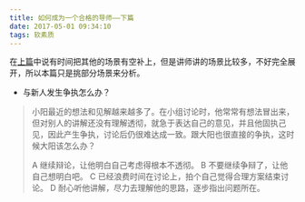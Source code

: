 ```yaml
---
title: 如何成为一个合格的导师——下篇
date: 2017-05-01 09:34:10
tags: 软素质
---
```


在[上篇](https://blog.feofan.me/2017/03/30/approach/)中说有时间把其他的场景有空补上，但是讲师讲的场景比较多，不好完全展开，所以本篇只是挑部分场景来分析。

- 与新人发生争执怎么办？

> 小阳最近的想法和见解越来越多了。在小组讨论时，他常常有想法冒出来，但对别人的讲解还没有理解透彻，就急于表达自己的意见，并且他固执己见，因此产生争执，讨论后仍很难达成一致。跟大阳也很直接的争执，这时候大阳该怎么办？
>
>A 继续辩论，让他明白自己考虑得根本不透彻。
>B 不要继续争辩了，让他自己想明白吧。
>C 已经浪费时间在讨论上，拍个自己觉得合理方案结束讨论。
>D 耐心听他讲解，尽力去理解他的思路，逐步指出问题所在。